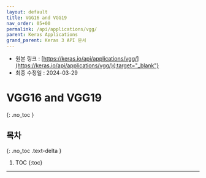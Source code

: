 ```yaml
---
layout: default
title: VGG16 and VGG19
nav_order: 05+00
permalink: /api/applications/vgg/
parent: Keras Applications
grand_parent: Keras 3 API 문서
---
```


* 원본 링크 : [https://keras.io/api/applications/vgg/](https://keras.io/api/applications/vgg/){:target="_blank"}
* 최종 수정일 : 2024-03-29

# VGG16 and VGG19
{: .no_toc }

## 목차
{: .no_toc .text-delta }

1. TOC
{:toc}

---
